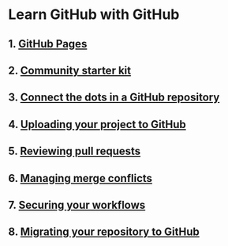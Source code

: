 # Learn GitHub with GitHub

## 1. [GitHub Pages](https://github.com/Zi-Tao/github-pages-with-jekyll)

## 2. [Community starter kit](https://github.com/Zi-Tao/community-starter-kit)

## 3. [Connect the dots in a GitHub repository](https://github.com/Zi-Tao/connect-the-dots-in-a-github-repository)

## 4. [Uploading your project to GitHub](https://github.com/Zi-Tao/github-upload)

## 5. [Reviewing pull requests](https://github.com/Zi-Tao/reviewing-a-pull-request)

## 6. [Managing merge conflicts](https://github.com/Zi-Tao/merge-conflicts)

## 7. [Securing your workflows](https://github.com/Zi-Tao/security-on-github)

## 8. [Migrating your repository to GitHub](https://github.com/Zi-Tao/github-move)
